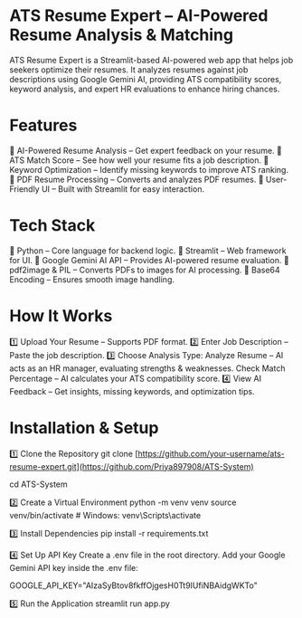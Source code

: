 # ATS Resume Expert – AI-Powered Resume Analysis & Matching 
ATS Resume Expert is a Streamlit-based AI-powered web app that helps job seekers optimize their resumes. It analyzes resumes against job descriptions using Google Gemini AI, providing ATS compatibility scores, keyword analysis, and expert HR evaluations to enhance hiring chances.
 # Features
🔹 AI-Powered Resume Analysis – Get expert feedback on your resume.
🔹 ATS Match Score – See how well your resume fits a job description.
🔹 Keyword Optimization – Identify missing keywords to improve ATS ranking.
🔹 PDF Resume Processing – Converts and analyzes PDF resumes.
🔹 User-Friendly UI – Built with Streamlit for easy interaction.
# Tech Stack
🔹 Python – Core language for backend logic.
🔹 Streamlit – Web framework for UI.
🔹 Google Gemini AI API – Provides AI-powered resume evaluation.
🔹 pdf2image & PIL – Converts PDFs to images for AI processing.
🔹 Base64 Encoding – Ensures smooth image handling.
 # How It Works
1️⃣ Upload Your Resume – Supports PDF format.
2️⃣ Enter Job Description – Paste the job description.
3️⃣ Choose Analysis Type:
Analyze Resume – AI acts as an HR manager, evaluating strengths & weaknesses.
Check Match Percentage – AI calculates your ATS compatibility score.
4️⃣ View AI Feedback – Get insights, missing keywords, and optimization tips.
# Installation & Setup
1️⃣ Clone the Repository
git clone [https://github.com/your-username/ats-resume-expert.git](https://github.com/Priya897908/ATS-System)

cd ATS-System

2️⃣ Create a Virtual Environment
python -m venv venv
source venv/bin/activate  # Windows: venv\Scripts\activate

3️⃣ Install Dependencies
pip install -r requirements.txt

4️⃣ Set Up API Key
Create a .env file in the root directory.
Add your Google Gemini API key inside the .env file:

GOOGLE_API_KEY="AIzaSyBtov8fkffOjgesH0Tt9IUfiNBAidgWKTo"

5️⃣ Run the Application
streamlit run app.py











